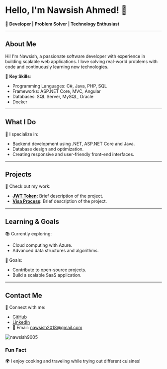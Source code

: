# Hello, I'm Nawsish Ahmed! 👋

🎯 **Developer | Problem Solver | Technology Enthusiast**

---

## About Me

Hi! I'm Nawsish, a passionate software developer with experience in building scalable web applications. I love solving real-world problems with code and continuously learning new technologies.

🌟 **Key Skills**:
- Programming Languages: C#, Java, PHP, SQL
- Frameworks: ASP.NET Core, MVC, Angular
- Databases: SQL Server, MySQL, Oracle
- Docker

---

## What I Do

🚀 I specialize in:
- Backend development using .NET, ASP.NET Core and Java.
- Database design and optimization.
- Creating responsive and user-friendly front-end interfaces.

---

## Projects

🔗 Check out my work:
- **[JWT Token](https://github.com/nawsish9005/JwtAuth.git):** Brief description of the project.
- **[Visa Process](https://github.com/nawsish9005/quwetVisa.git):** Brief description of the project.

---

## Learning & Goals

📚 Currently exploring:
- Cloud computing with Azure.
- Advanced data structures and algorithms.

🎯 Goals:
- Contribute to open-source projects.
- Build a scalable SaaS application.

---

## Contact Me

💼 Connect with me:
- [GitHub](https://github.com/nawsish9005)
- [LinkedIn](https://www.linkedin.com/in/nawsish-ahmed-248466122/)
- 📧 Email: nawsish2018@gmail.com

<p><img align="center" src="https://github-readme-stats.vercel.app/api/top-langs?username=nawsish9005&show_icons=true&locale=en&layout=compact" alt="nawsish9005" /></p>

### Fun Fact
🌍 I enjoy cooking and traveling while trying out different cuisines!
